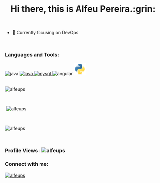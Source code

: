 <h1 align="center">Hi there, this is Alfeu Pereira.:grin:</h1>

<br>

- :notebook: Currently focusing on DevOps

<br>
</p>

<h3 align="left">Languages and Tools:</h3>
<p
</a> 
      <a href="https://www.java.com" target="_blank" rel="noreferrer"> 
  </a>
  <img 
     src="https://cdn.jsdelivr.net/gh/devicons/devicon/icons/java/java-original.svg"  alt="java" width="40"
      height="40" />
</a>
      <a href="https://spring.io/projects/spring-boot" target="_blank" rel="noneferrer">
  <img 
     src="https://cdn.jsdelivr.net/gh/devicons/devicon/icons/spring/spring-original.svg" alt="java" width="35"
      height="35" />
</a>       
      <a href="https://www.mysql.com/" target="_blank" rel="noreferrer"> 
      <img src="https://cdn.jsdelivr.net/gh/devicons/devicon/icons/mysql/mysql-original-wordmark.svg"
           alt="mysql" width="45" height="45" /> 
</a>
    <img 
     src="https://cdn.jsdelivr.net/gh/devicons/devicon/icons/angularjs/angularjs-plain.svg"
     alt="angular" width="35" height="35" />
</a>              
    <img
      src="https://raw.githubusercontent.com/devicons/devicon/master/icons/python/python-original.svg" alt="python"
      width="40" height="40" /> 
</a> 
<br>
<br>

<p><img align="center"
    src="https://github-readme-stats.vercel.app/api/top-langs?username=alfeups&show_icons=true&locale=en&bg_color=0d1117&text_color=ffffff&layout=compact"
    alt="alfeups" 
    bg_color=#808080/></p>
<br>

<p>&nbsp;<img align="center" src="https://github-readme-stats.vercel.app/api?username=alfeups&show_icons=true&locale=en&bg_color=0d1117&text_color=ffffff&repo=convoychat"
    alt="alfeups" /></p>
<br>

<p><img align="center" src="https://github-readme-streak-stats.herokuapp.com/?user=alfeups&theme=dark&background=0d1117&date_format=M%20j%5B%2C%20Y%5D" 
        alt="alfeups" /></p>
        
<br>
<p align="right"> <h3>Profile Views : <img src="https://komarev.com/ghpvc/?username=alfeups&label=Profile%20views&color=0e75b6&style=flat"
    alt="alfeups" /> 
  </p>
  
<h3 align="left">Connect with me:</h3>
<p align="left">
  <a href="https://www.linkedin.com/in/alfeups/" target="blank">
    <img align="center" 
         src="https://cdn.jsdelivr.net/gh/devicons/devicon/icons/linkedin/linkedin-original.svg"
      alt="alfeups" height="30" width="40" /></a>



